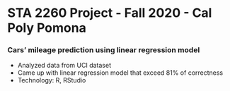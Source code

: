 # STA 2260 Project - Fall 2020 - Cal Poly Pomona
### Cars’ mileage prediction using linear regression model 
* Analyzed data from UCI dataset
* Came up with linear regression model that exceed 81% of correctness
* Technology: R, RStudio

